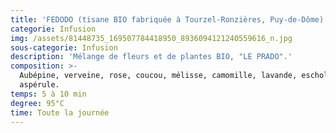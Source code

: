 ```yaml
---
title: 'FEDODO (tisane BIO fabriquée à Tourzel-Ronzières, Puy-de-Dôme)'
categorie: Infusion
img: /assets/81448735_169507784418950_8936094121240559616_n.jpg
sous-categorie: Infusion
description: 'Mélange de fleurs et de plantes BIO, "LE PRADO".'
composition: >-
  Aubépine, verveine, rose, coucou, mélisse, camomille, lavande, escholtzia,
  aspérule.
temps: 5 à 10 min
degree: 95°C
time: Toute la journée
---
```


